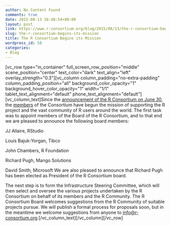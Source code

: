 ```yaml
---
author: No Content Found
comments: true
date: 2015-08-13 16:48:54+00:00
layout: post
link: https://www.r-consortium.org/blog/2015/08/13/the-r-consortium-begins-its-mission
slug: the-r-consortium-begins-its-mission
title: The R Consortium Begins its Mission
wordpress_id: 58
categories:
- Blog
---
```


[vc_row type="in_container" full_screen_row_position="middle" scene_position="center" text_color="dark" text_align="left" overlay_strength="0.3"][vc_column column_padding="no-extra-padding" column_padding_position="all" background_color_opacity="1" background_hover_color_opacity="1" width="1/1" tablet_text_alignment="default" phone_text_alignment="default"][vc_column_text]Since the [announcement of the R Consortium on June 30](https://www.r-consortium.org/news/announcement/2015/06/linux-foundation-announces-r-consortium-support-millions-users-around), the [members](https://www.r-consortium.org/about/members) of the Consortium have begun the mission of supporting the R project and the vast community of R users around the world. The first task was to appoint members of the Board of the R Consortium, and to that end we are pleased to announce the following board members:

JJ Allaire, RStudio

Louis Bajuk-Yorgan, Tibco

John Chambers, R Foundation

Richard Pugh, Mango Solutions

David Smith, Microsoft
We are also pleased to announce that Richard Pugh has been elected as President of the R Consortium board.

The next step is to form the Infrastructure Steering Committee, which will then select and oversee the various projects undertaken by the R Consortium on behalf of its members and the R Community. The R Consortium Board welcomes suggestions from the R Community of suitable projects pursue. We will publish a formal process for proposals soon, but in the meantime we welcome suggestions from anyone to [info@r-consortium.org](mailto:info@r-consortium.org).[/vc_column_text][/vc_column][/vc_row]
